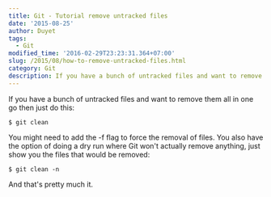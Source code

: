 ```yaml
---
title: Git - Tutorial remove untracked files
date: '2015-08-25'
author: Duyet
tags:
  - Git
modified_time: '2016-02-29T23:23:31.364+07:00'
slug: /2015/08/how-to-remove-untracked-files.html
category: Git
description: If you have a bunch of untracked files and want to remove them all in one go then just do this
---
```


If you have a bunch of untracked files and want to remove them all in one go then just do this:

```
$ git clean
```

You might need to add the -f flag to force the removal of files. You also have the option of doing a dry run where Git won't actually remove anything, just show you the files that would be removed:

```
$ git clean -n
```

And that's pretty much it.
